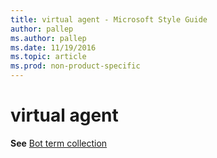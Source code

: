 ```yaml
---
title: virtual agent - Microsoft Style Guide
author: pallep
ms.author: pallep
ms.date: 11/19/2016
ms.topic: article
ms.prod: non-product-specific
---
```


# virtual agent

**See** [Bot term collection](/style-guide/a-z-word-list-term-collections/b/bot-terms.md)
